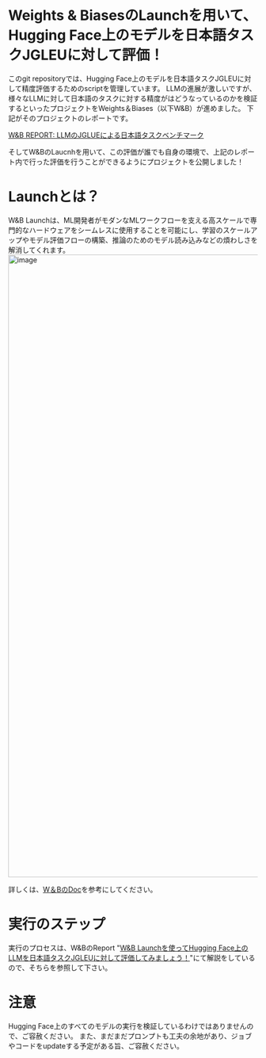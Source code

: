 # Weights & BiasesのLaunchを用いて、Hugging Face上のモデルを日本語タスクJGLEUに対して評価！

このgit repositoryでは、Hugging Face上のモデルを日本語タスクJGLEUに対して精度評価するためのscriptを管理しています。
LLMの進展が激しいですが、様々なLLMに対して日本語のタスクに対する精度がはどうなっているのかを検証するといったプロジェクトをWeights＆Biases（以下W&B）が進めました。
下記がそのプロジェクトのレポートです。

[W&B REPORT: LLMのJGLUEによる日本語タスクベンチマーク](https://wandb.ai/wandb/LLM_evaluation_Japan/reports/LLM-JGLUE---Vmlldzo0NTUzMDE2 "LLMのJGLUEによる日本語タスクベンチマーク")

そしてW&BのLaucnhを用いて、この評価が誰でも自身の環境で、上記のレポート内で行った評価を行うことができるようにプロジェクトを公開しました！


# Launchとは？
W&B Launchは、ML開発者がモダンなMLワークフローを支える高スケールで専門的なハードウェアをシームレスに使用することを可能にし、学習のスケールアップやモデル評価フローの構築、推論のためのモデル読み込みなどの煩わしさを解消してくれます。
<img width="1257" alt="image" src="https://github.com/olachinkei/llm-evaluation-japanese-task/assets/135185730/01cc695d-65ee-4736-aa9c-a2b2b3eb682a">


詳しくは、[W＆BのDoc](https://docs.wandb.ai/ja/guides/launch#docusaurus_skipToContent_fallback)を参考にしてください。


# 実行のステップ
実行のプロセスは、W&BのReport "[W&B Launchを使ってHugging Face上のLLMを日本語タスクJGLEUに対して評価してみましょう！](https://wandb.ai/wandb/LLM_evaluation_Japan_public/reports/W-B-Launch-Hugging-Face-LLM-JGLEU---Vmlldzo0NzU2MzIz)"にて解説をしているので、そちらを参照して下さい。

# 注意
Hugging Face上のすべてのモデルの実行を検証しているわけではありませんので、ご容赦ください。
また、まだまだプロンプトも工夫の余地があり、ジョブやコードをupdateする予定がある旨、ご容赦ください。



